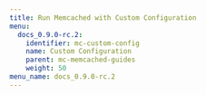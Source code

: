 ```yaml
---
title: Run Memcached with Custom Configuration
menu:
  docs_0.9.0-rc.2:
    identifier: mc-custom-config
    name: Custom Configuration
    parent: mc-memcached-guides
    weight: 50
menu_name: docs_0.9.0-rc.2
---
```


